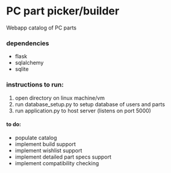 # PC part picker/builder

Webapp catalog of PC parts

### dependencies
* flask
* sqlalchemy
* sqlite

### instructions to run:
1. open directory on linux machine/vm
2. run database_setup.py to setup database of users and parts
3. run application.py to host server (listens on port 5000)


#### to do:
* populate catalog
* implement build support
* implement wishlist support
* implement detailed part specs support
* implement compatibility checking
